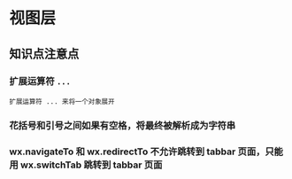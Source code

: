 # 视图层

## 知识点注意点

### 扩展运算符 `...`

```text
扩展运算符 ... 来将一个对象展开
```

### 花括号和引号之间如果有空格，将最终被解析成为字符串

 ### wx.navigateTo 和 wx.redirectTo 不允许跳转到 tabbar 页面，只能用 wx.switchTab 跳转到 tabbar 页面


